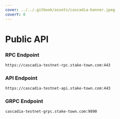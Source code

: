 ```yaml
---
cover: ../../.gitbook/assets/cascadia-banner.jpeg
coverY: 0
---
```


# Public API

### **RPC Endpoint**

```bash
https://cascadia-testnet-rpc.stake-town.com:443
```

### **API Endpoint**

```bash
https://cascadia-testnet-api.stake-town.com:443
```

### **GRPC Endpoint**

```bash
cascadia-testnet-grpc.stake-town.com:9890
```
